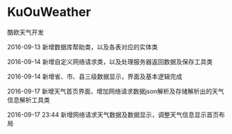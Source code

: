 # KuOuWeather
酷欧天气开发

2016-09-13
新增数据库帮助类，以及各表对应的实体类

2016-09-14
新增自定义网络请求类，以及处理服务器返回数据及保存工具类

2016-09-14
新增省、市、县三级数据显示，界面及基本逻辑完成

2016-09-17
新增天气首页界面，增加网络请求数据json解析及存储解析出的天气信息解析工具类

2016-09-17 23:44
新增网络请求天气数据及数据显示，调整天气信息显示首页布局